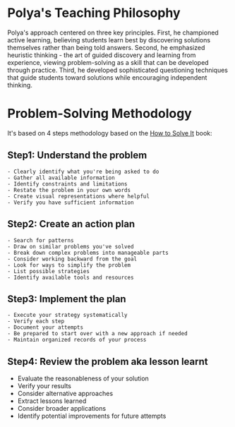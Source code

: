 # Polya's Teaching Philosophy
Polya's approach centered on three key principles. First, he championed active learning, believing students learn best by discovering solutions themselves rather than being told answers. Second, he emphasized heuristic thinking - the art of guided discovery and learning from experience, viewing problem-solving as a skill that can be developed through practice. Third, he developed sophisticated questioning techniques that guide students toward solutions while encouraging independent thinking.

# Problem-Solving Methodology
It's based on 4 steps methodology based on the [How to Solve It](https://press.princeton.edu/books/paperback/9780691164076/how-to-solve-it) book:
## Step1: Understand the problem
    - Clearly identify what you're being asked to do
    - Gather all available information
    - Identify constraints and limitations
    - Restate the problem in your own words
    - Create visual representations where helpful
    - Verify you have sufficient information
## Step2: Create an action plan
    - Search for patterns
    - Draw on similar problems you've solved
    - Break down complex problems into manageable parts
    - Consider working backward from the goal
    - Look for ways to simplify the problem
    - List possible strategies
    - Identify available tools and resources

## Step3: Implement the plan
    - Execute your strategy systematically
    - Verify each step
    - Document your attempts
    - Be prepared to start over with a new approach if needed
    - Maintain organized records of your process

## Step4: Review the problem aka lesson learnt
   - Evaluate the reasonableness of your solution
   - Verify your results
   - Consider alternative approaches
   - Extract lessons learned
   - Consider broader applications
   - Identify potential improvements for future attempts




